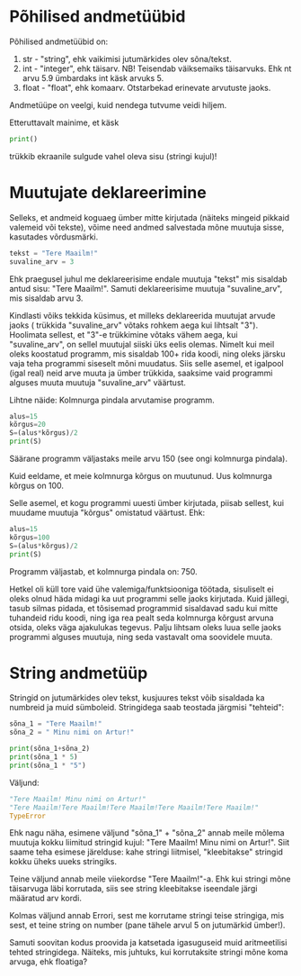 # Põhilised andmetüübid
Põhilised andmetüübid on:
1) str - "string", ehk vaikimisi jutumärkides olev sõna/tekst.
2) int - "integer", ehk täisarv. NB! Teisendab väiksemaiks täisarvuks. Ehk nt arvu 5.9 ümbardaks int käsk arvuks 5.
3) float - "float", ehk komaarv. Otstarbekad erinevate arvutuste jaoks.

Andmetüüpe on veelgi, kuid nendega tutvume veidi hiljem.

Etteruttavalt mainime, et käsk
```python
print()
```
trükkib ekraanile sulgude vahel oleva sisu (stringi kujul)!

# Muutujate deklareerimine
Selleks, et andmeid koguaeg ümber mitte kirjutada (näiteks mingeid pikkaid valemeid või tekste), võime need andmed salvestada mõne muutuja sisse, kasutades võrdusmärki.
 ```python
 tekst = "Tere Maailm!"
 suvaline_arv = 3
 ```
 Ehk praegusel juhul me deklareerisime endale muutuja "tekst" mis sisaldab antud sisu: "Tere Maailm!".
 Samuti deklareerisime muutuja "suvaline_arv", mis sisaldab arvu 3.
 
 Kindlasti võiks tekkida küsimus, et milleks deklareerida muutujat arvude jaoks ( trükkida "suvaline_arv" võtaks rohkem aega kui lihtsalt "3").
 Hoolimata sellest, et "3"-e trükkimine võtaks vähem aega, kui "suvaline_arv", on sellel muutujal siiski üks eelis olemas.
 Nimelt kui meil oleks koostatud programm, mis sisaldab 100+ rida koodi, ning oleks järsku vaja teha programmi siseselt mõni muudatus.
 Siis selle asemel, et igalpool (igal real) neid arve muuta ja ümber trükkida, saaksime vaid programmi alguses muuta muutuja "suvaline_arv" väärtust.
 
 Lihtne näide: Kolmnurga pindala arvutamise programm.
 
```python
alus=15
kõrgus=20
S=(alus*kõrgus)/2
print(S)
```
Säärane programm väljastaks meile arvu 150 (see ongi kolmnurga pindala).

Kuid eeldame, et meie kolmnurga kõrgus on muutunud. Uus kolmnurga kõrgus on 100.

Selle asemel, et kogu programmi uuesti ümber kirjutada, piisab sellest, kui muudame muutuja "kõrgus" omistatud väärtust.
Ehk:
```python
alus=15
kõrgus=100
S=(alus*kõrgus)/2
print(S)
```
Programm väljastab, et kolmnurga pindala on: 750.

Hetkel oli küll tore vaid ühe valemiga/funktsiooniga töötada, sisuliselt ei oleks olnud häda midagi ka uut programmi selle jaoks kirjutada.
Kuid jällegi, tasub silmas pidada, et tõsisemad programmid sisaldavad sadu kui mitte tuhandeid ridu koodi, ning iga rea pealt seda kolmnurga
kõrgust arvuna otsida, oleks väga ajakulukas tegevus. Palju lihtsam oleks luua selle jaoks programmi alguses muutuja, ning seda vastavalt oma soovidele
muuta.

# String andmetüüp

Stringid on jutumärkides olev tekst, kusjuures tekst võib sisaldada ka numbreid ja muid sümboleid.
Stringidega saab teostada järgmisi "tehteid":
```python
sõna_1 = "Tere Maailm!"
sõna_2 = " Minu nimi on Artur!"

print(sõna_1+sõna_2)
print(sõna_1 * 5)
print(sõna_1 * "5")
```
Väljund:
```python
"Tere Maailm! Minu nimi on Artur!"
"Tere Maailm!Tere Maailm!Tere Maailm!Tere Maailm!Tere Maailm!"
TypeError
```

Ehk nagu näha, esimene väljund "sõna_1" + "sõna_2" annab meile mõlema muutuja kokku liimitud stringid kujul: "Tere Maailm! Minu nimi on Artur!". 
Siit saame teha esimese järelduse: kahe stringi liitmisel, "kleebitakse" stringid kokku üheks uueks stringiks.

Teine väljund annab meile viiekordse "Tere Maailm!"-a. Ehk kui stringi mõne täisarvuga läbi korrutada, siis see string kleebitakse iseendale järgi määratud arv kordi.

Kolmas väljund annab Errori, sest me korrutame stringi teise stringiga, mis sest, et teine string on number (pane tähele arvul 5 on jutumärkid ümber!).

Samuti soovitan kodus proovida ja katsetada igasuguseid muid aritmeetilisi tehted stringidega. Näiteks, mis juhtuks, kui korrutaksite stringi mõne koma arvuga, ehk floatiga?

